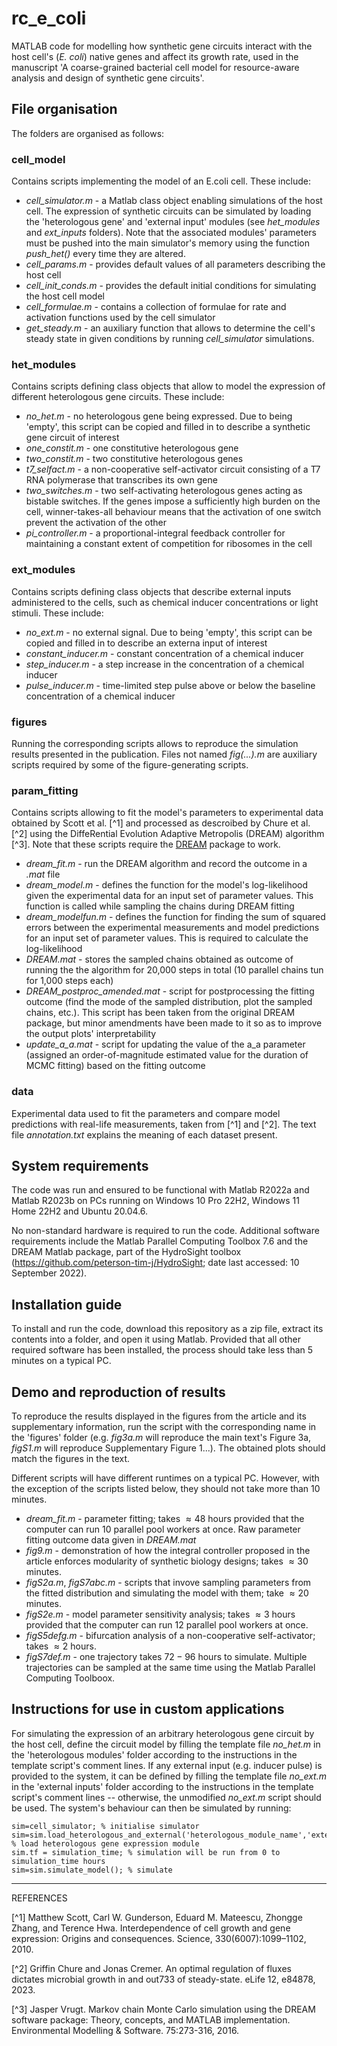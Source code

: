 # rc_e_coli
MATLAB code for modelling how synthetic gene circuits interact with the host cell's (_E. coli_) native genes and affect its growth rate, used in the manuscript 'A coarse-grained bacterial cell model for resource-aware analysis and design of synthetic gene circuits'.

## File organisation
The folders are organised as follows:

### cell_model
Contains scripts implementing the model of an E.coli cell. These include:
- _cell_simulator.m_ - a Matlab class object enabling simulations of the host cell. The expression of synthetic circuits can be simulated by loading the 'heterologous gene' and 'external input' modules (see _het_modules_ and _ext_inputs_ folders). Note that the associated modules' parameters must be pushed into the main simulator's memory using the function _push_het()_ every time they are altered.
- _cell_params.m_ - provides default values of all parameters describing the host cell
- _cell_init_conds.m_ - provides the default initial conditions for simulating the host cell model
- _cell_formulae.m_ - contains a collection of formulae for rate and activation functions used by the cell simulator
- _get_steady.m_ - an auxiliary function that allows to determine the cell's steady state in given conditions by running _cell_simulator_ simulations.

### het_modules
Contains scripts defining class objects that allow to model the expression of different heterologous gene circuits. These include:
- _no_het.m_ - no heterologous gene being expressed. Due to being 'empty', this script can be copied and filled in to describe a synthetic gene circuit of interest
- _one_constit.m_ - one constitutive heterologous gene
- _two_constit.m_ - two constitutive heterologous genes
- _t7_selfact.m_ - a non-cooperative self-activator circuit consisting of a T7 RNA polymerase that transcribes its own gene
- _two_switches.m_ - two self-activating heterologous genes acting as bistable switches. If the genes impose a sufficiently high burden on the cell, winner-takes-all behaviour means that the activation of one switch prevent the activation of the other
- _pi_controller.m_ - a proportional-integral feedback controller for maintaining a constant extent of competition for ribosomes in the cell

### ext_modules
Contains scripts defining class objects that describe external inputs administered to the cells, such as chemical inducer concentrations or light stimuli. These include:
- _no_ext.m_ - no external signal. Due to being 'empty', this script can be copied and filled in to describe an externa input of interest
- _constant_inducer.m_ - constant concentration of a chemical inducer
- _step_inducer.m_ - a step increase in the concentration of a chemical inducer
- _pulse_inducer.m_ - time-limited step pulse above or below the baseline concentration of a chemical inducer

### figures
Running the corresponding scripts allows to reproduce the simulation results presented in the publication. Files not named _fig(...).m_ are auxiliary scripts required by some of the figure-generating scripts.

### param_fitting
Contains scripts allowing to fit the model's parameters to experimental data obtained by Scott et al. [^1] and processed as descroibed by Chure et al. [^2] using the DiffeRential Evolution Adaptive Metropolis (DREAM) algorithm [^3]. Note that these scripts require the [DREAM](https://faculty.sites.uci.edu/jasper/software/#eleven) package to work.
- _dream_fit.m_ - run the DREAM algorithm and record the outcome in a _.mat_ file
- _dream_model.m_ - defines the function for the model's log-likelihood given the experimental data for an input set of parameter values. This function is called while sampling the chains during DREAM fitting
- _dream_modelfun.m_ - defines the function for finding the sum of squared errors between the experimental measurements and model predictions for an input set of parameter values. This is required to calculate the log-likelihood
- _DREAM.mat_ - stores the sampled chains obtained as outcome of running the the algorithm for 20,000 steps in total (10 parallel chains tun for 1,000 steps each)
- _DREAM_postproc_amended.mat_ - script for postprocessing the fitting outcome (find the mode of the sampled distribution, plot the sampled chains, etc.). This script has been taken from the original DREAM package, but minor amendments have been made to it so as to improve the output plots' interpretability
- _update_a_a.mat_ - script for updating the value of the a_a parameter (assigned an order-of-magnitude estimated value for the duration of MCMC fitting) based on the fitting outcome

### data
Experimental data used to fit the parameters and compare model predictions with real-life measurements, taken from [^1] and [^2]. The text file _annotation.txt_ explains the meaning of each dataset present.

## System requirements
The code was run and ensured to be functional with Matlab R2022a and Matlab R2023b on PCs running on Windows 10 Pro 22H2, Windows 11 Home 22H2 and Ubuntu 20.04.6.

No non-standard hardware is required to run the code. Additional software requirements include the Matlab Parallel Computing Toolbox 7.6 and the DREAM Matlab package, part of the HydroSight toolbox (https://github.com/peterson-tim-j/HydroSight; date last accessed: 10 September 2022).

## Installation guide
To install and run the code, download this repository as a zip file, extract its contents into a folder, and open it using Matlab. Provided that all other required software has been installed, the process should take less than 5 minutes on a typical PC.

## Demo and reproduction of results
To reproduce the results displayed in the figures from the article and its supplementary information, run the script with the corresponding name in the 'figures' folder (e.g. _fig3a.m_ will reproduce the main text's Figure 3a, _figS1.m_ will reproduce Supplementary Figure 1...). The obtained plots should match the figures in the text.

Different scripts will have different runtimes on a typical PC. However, with the exception of the scripts listed below, they should not take more than 10 minutes.
- _dream_fit.m_ - parameter fitting; takes $\approx 48$ hours provided that the computer can run 10 parallel pool workers at once. Raw parameter fitting outcome data given in _DREAM.mat_
- _fig9.m_ - demonstration of how the integral controller proposed in the article enforces modularity of synthetic biology designs; takes $\approx 30$ minutes.
- _figS2a.m_, _figS7abc.m_ - scripts that invove sampling parameters from the fitted distribution and simulating the model with them; take $\approx 20$ minutes.
- _figS2e.m_ - model parameter sensitivity analysis; takes $\approx 3$ hours provided that the computer can run 12 parallel pool workers at once.
- _figS5defg.m_ - bifurcation analysis of a non-cooperative self-activator; takes $\approx 2$ hours.
- _figS7def.m_ - one trajectory takes $72-96$ hours to simulate. Multiple trajectories can be sampled at the same time using the Matlab Parallel Computing Toolboox.

## Instructions for use in custom applications
For simulating the expression of an arbitrary heterologous gene circuit by the host cell, define the circuit model by filling the template file _no_het.m_ in the 'heterologous modules' folder according to the instructions in the template script's comment lines. If any external input (e.g. inducer pulse) is provided to the system, it can be defined by filling the template file _no_ext.m_ in the 'external inputs' folder according to the instructions in the template script's comment lines -- otherwise, the unmodified _no_ext.m_ script should be used. The system's behaviour can then be simulated by running:
```
sim=cell_simulator; % initialise simulator
sim=sim.load_heterologous_and_external('heterologous_module_name','external_input_module_name'); % load heterologous gene expression module
sim.tf = simulation_time; % simulation will be run from 0 to simulation_time hours
sim=sim.simulate_model(); % simulate
```

---

REFERENCES

[^1] Matthew Scott, Carl W. Gunderson, Eduard M. Mateescu, Zhongge Zhang, and Terence Hwa. Interdependence of cell growth and gene expression: Origins and consequences. Science, 330(6007):1099–1102, 2010.

[^2] Griffin Chure and Jonas Cremer. An optimal regulation of fluxes dictates microbial growth in and out733
of steady-state. eLife 12, e84878, 2023.

[^3] Jasper Vrugt. Markov chain Monte Carlo simulation using the DREAM software package: Theory, concepts, and MATLAB implementation. Environmental Modelling & Software. 75:273-316, 2016.

